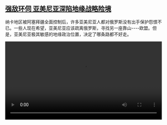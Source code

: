 <!--1696751223000-->
[强敌环伺 亚美尼亚深陷地缘战略险境](https://www.dw.com/zh/%E5%BC%BA%E6%95%8C%E7%8E%AF%E4%BC%BA%20%E4%BA%9A%E7%BE%8E%E5%B0%BC%E4%BA%9A%E6%B7%B1%E9%99%B7%E5%9C%B0%E7%BC%98%E6%88%98%E7%95%A5%E9%99%A9%E5%A2%83/a-67019834)
------

<p>纳卡地区被阿塞拜疆全面控制后，许多亚美尼亚人都对俄罗斯没有出手保护怨恨不已。一些人现在希望，亚美尼亚应该疏离俄罗斯，寻找另一座靠山----欧盟。但是，亚美尼亚极其敏感的地缘政治位置，决定了哪条路都不好走。</small></p><video src="https://tvdownloaddw-a.akamaihd.net/dwtv_video/flv/vdt_zh/2023/bchi231006_001_yerevan_01r_AVC_1280x720.mp4" controls style="width:100%"></video>
